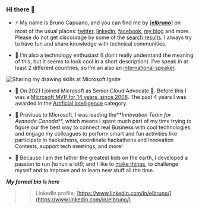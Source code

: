 ### Hi there 👋

<!--
**elbruno/elbruno** is a ✨ _special_ ✨ repository because its `README.md` (this file) appears on your GitHub profile.

Here are some ideas to get you started:

- 🔭 I’m currently working on ...
- 🌱 I’m currently learning ...
- 👯 I’m looking to collaborate on ...
- 🤔 I’m looking for help with ...
- 💬 Ask me about ...
- 📫 How to reach me: ...
- 😄 Pronouns: ...
- ⚡ Fun fact: ...
-->

- ⚡ My name is Bruno Capuano, and you can find me by [**_<span style="text-decoration:underline;">elbruno</span>_**] on most of the usual places: [twitter](http://twitter.com/elbruno), [linkedin](https://www.linkedin.com/in/elbruno/), [facebook](http://facebook.com/elbrunoweb/), [my blog](http://www.elbruno.com) and more. Please do not get discourage by some of the [search results](https://www.google.com/search?q=bruno+capuano), I always try to have fun and share knowledge with technical communities.

- 🔭 I’m also a technology enthusiast (I don’t really understand the meaning of this, but it seems to look cool in a short description). I’ve speak in at least 2 different countries, so I’m an also an [international speaker](https://elbruno.com/tag/event/).

![Sharing my drawing skills at Microsoft Ignite](https://brunocapuano.files.wordpress.com/2020/01/bruno-drawing-skills.png?w=1024)

- 💬 On 2021 I joined Microsoft as Senior Cloud Advocate 🥑. Before this I was a [Microsoft MVP for 14 years, since 2008](https://mvp.microsoft.com/en-us/PublicProfile/4014166). The past 4 years I was awarded in the [Artificial Intelligence](https://elbruno.com/tag/ai/) category.

- 🌱 Previous to Microsoft, I was leading the**_Innovation Team for Avanade Canada_**, which means I spent much part of my time trying to figure our the best way to connect real Business with cool technologies, and engage my colleagues to perform smart and fun activities like participate in hackathons, coordinate hackathons and Innovation Contests, support tech meetings, and more!

- 👯 Because I am the father the greatest kids on the earth, I developed a passion to run (to run a lot!); and I like to [make things](https://elbruno.com/tag/raspberry-pi/), to challenge myself and to improve and to learn new stuff all the time.

_**My formal bio is here**_
>> LinkedIn profile, [https://www.linkedin.com/in/elbruno/](https://www.linkedin.com/in/elbruno/)
